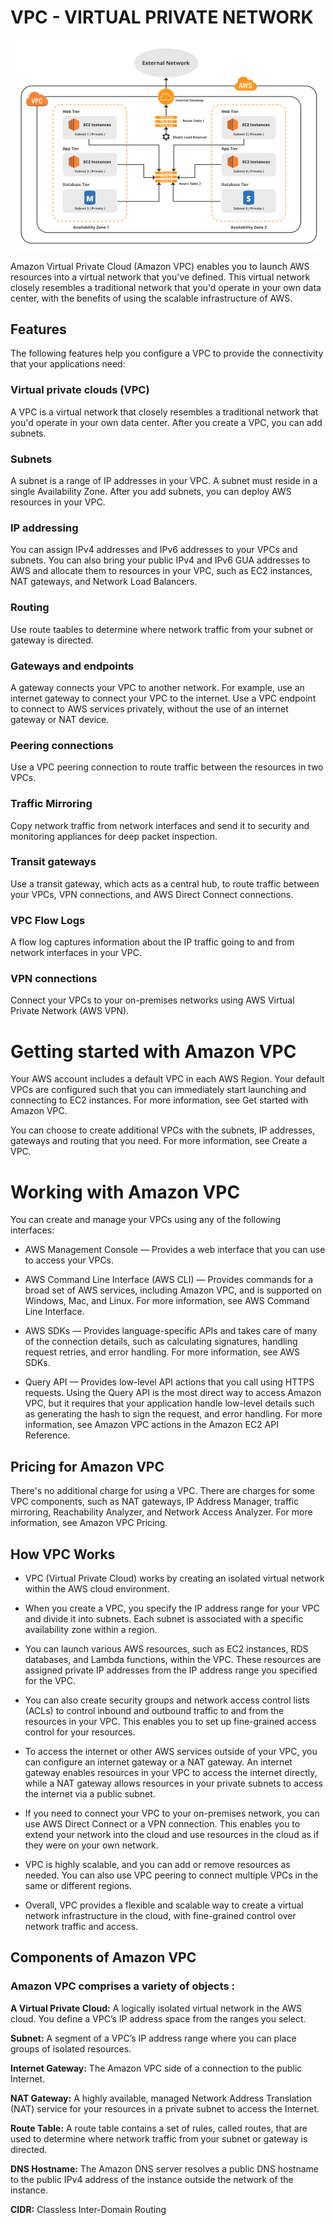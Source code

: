 # VPC - VIRTUAL PRIVATE NETWORK

<img src="https://github.com/Gitscooby/Images/blob/main/vpc%20imgae%201.png">

Amazon Virtual Private Cloud (Amazon VPC) enables you to launch AWS resources into a virtual network that you've defined. This virtual network closely resembles a traditional network that you'd operate in your own data center, with the benefits of using the scalable infrastructure of AWS.


## Features 

The following features help you configure a VPC to provide the connectivity that your applications need:

### Virtual private clouds (VPC)

A VPC is a virtual network that closely resembles a traditional network that you'd operate in your own data center. After you create a VPC, you can add subnets.

### Subnets

A subnet is a range of IP addresses in your VPC. A subnet must reside in a single Availability Zone. After you add subnets, you can deploy AWS resources in your VPC.

### IP addressing

You can assign IPv4 addresses and IPv6 addresses to your VPCs and subnets. You can also bring your public IPv4 and IPv6 GUA addresses to AWS and allocate them to resources in your VPC, such as EC2 instances, NAT gateways, and Network Load Balancers.

### Routing

Use route taables to determine where network traffic from your subnet or gateway is directed.

### Gateways and endpoints

A gateway connects your VPC to another network. For example, use an internet gateway to connect your VPC to the internet. Use a VPC endpoint to connect to AWS services privately, without the use of an internet gateway or NAT device.

### Peering connections

Use a VPC peering connection to route traffic between the resources in two VPCs.

### Traffic Mirroring

Copy network traffic from network interfaces and send it to security and monitoring appliances for deep packet inspection.

### Transit gateways

Use a transit gateway, which acts as a central hub, to route traffic between your VPCs, VPN connections, and AWS Direct Connect connections.


### VPC Flow Logs

A flow log captures information about the IP traffic going to and from network interfaces in your VPC.

### VPN connections

Connect your VPCs to your on-premises networks using AWS Virtual Private Network (AWS VPN).

# Getting started with Amazon VPC

Your AWS account includes a default VPC in each AWS Region. Your default VPCs are configured such that you can immediately start launching and connecting to EC2 instances. For more information, see Get started with Amazon VPC.

You can choose to create additional VPCs with the subnets, IP addresses, gateways and routing that you need. For more information, see Create a VPC.

# Working with Amazon VPC

You can create and manage your VPCs using any of the following interfaces:

+ AWS Management Console — Provides a web interface that you can use to access your VPCs.

+ AWS Command Line Interface (AWS CLI) — Provides commands for a broad set of AWS services, including Amazon VPC, and is supported on Windows, Mac, and Linux. For more information, see AWS Command Line Interface.

+ AWS SDKs — Provides language-specific APIs and takes care of many of the connection details, such as calculating signatures, handling request retries, and error handling. For more information, see AWS SDKs.

+ Query API — Provides low-level API actions that you call using HTTPS requests. Using the Query API is the most direct way to access Amazon VPC, but it requires that your application handle low-level details such as generating the hash to sign the request, and error handling. For more information, see Amazon VPC actions in the Amazon EC2 API Reference.



## Pricing for Amazon VPC

There's no additional charge for using a VPC. There are charges for some VPC components, such as NAT gateways, IP Address Manager, traffic mirroring, Reachability Analyzer, and Network Access Analyzer. For more information, see Amazon VPC Pricing.

## How VPC Works

+ VPC (Virtual Private Cloud) works by creating an isolated virtual network within the AWS cloud environment. 

+ When you create a VPC, you specify the IP address range for your VPC and divide it into subnets. Each subnet is associated with a specific availability zone within a region.

+ You can launch various AWS resources, such as EC2 instances, RDS databases, and Lambda functions, within the VPC. These resources are assigned private IP addresses from the IP address range you specified for the VPC.

+ You can also create security groups and network access control lists (ACLs) to control inbound and outbound traffic to and from the resources in your VPC. This enables you to set up fine-grained access control for your resources.

+ To access the internet or other AWS services outside of your VPC, you can configure an internet gateway or a NAT gateway. An internet gateway enables resources in your VPC to access the internet directly, while a NAT gateway allows resources in your private subnets to access the internet via a public subnet.

+ If you need to connect your VPC to your on-premises network, you can use AWS Direct Connect or a VPN connection. This enables you to extend your network into the cloud and use resources in the cloud as if they were on your own network.

+ VPC is highly scalable, and you can add or remove resources as needed. You can also use VPC peering to connect multiple VPCs in the same or different regions.

+ Overall, VPC provides a flexible and scalable way to create a virtual network infrastructure in the cloud, with fine-grained control over network traffic and access.


## Components of Amazon VPC

### Amazon VPC comprises a variety of objects :

**A Virtual Private Cloud:** A logically isolated virtual network in the AWS cloud. You define a VPC’s IP address space from the ranges you select.

**Subnet:** A segment of a VPC’s IP address range where you can place groups of isolated resources.

**Internet Gateway:** The Amazon VPC side of a connection to the public Internet.

**NAT Gateway:** A highly available, managed Network Address Translation (NAT) service for your resources in a private subnet to access the Internet.

**Route Table:** A route table contains a set of rules, called routes, that are used to determine where network traffic from your subnet or gateway is directed.

**DNS Hostname:**  The Amazon DNS server resolves a public DNS hostname to the public IPv4 address of the instance outside the network of the instance.

**CIDR:** Classless Inter-Domain Routing





